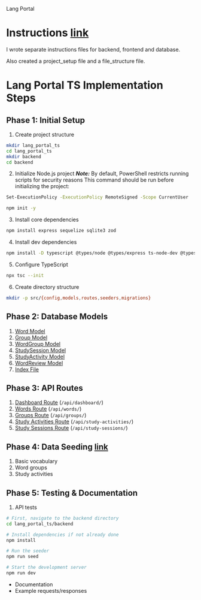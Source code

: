 Lang Portal

# Instructions [link](../instructions)

I wrote separate instructions files for backend, frontend and database.

Also created a project_setup file and a file_structure file.

# Lang Portal TS Implementation Steps

## Phase 1: Initial Setup
1. Create project structure
```bash
mkdir lang_portal_ts
cd lang_portal_ts
mkdir backend
cd backend
```

2. Initialize Node.js project
***Note:*** By default, PowerShell restricts running scripts for security reasons
 This command should be run before initializing the project:
```bash
Set-ExecutionPolicy -ExecutionPolicy RemoteSigned -Scope CurrentUser
```
```bash
npm init -y
```

3. Install core dependencies
```bash
npm install express sequelize sqlite3 zod
```

4. Install dev dependencies
```bash
npm install -D typescript @types/node @types/express ts-node-dev @types/sequelize
```

5. Configure TypeScript
```bash
npx tsc --init
```

6. Create directory structure
```bash
mkdir -p src/{config,models,routes,seeders,migrations}
```

## Phase 2: Database Models

1. [Word Model](../lang_portal_ts/backend/src/models/Word.ts)
2. [Group Model](../lang_portal_ts/backend/src/models/Group.ts)
3. [WordGroup Model](../lang_portal_ts/backend/src/models/WordGroup.ts)
4. [StudySession Model](../lang_portal_ts/backend/src/models/StudySession.ts)
5. [StudyActivity Model](../lang_portal_ts/backend/src/models/StudyActivity.ts)
6. [WordReview Model](../lang_portal_ts/backend/src/models/WordReview.ts)
7. [Index File](../lang_portal_ts/backend/src/index.ts) 

## Phase 3: API Routes
1. [Dashboard Route](../lang_portal_ts/backend/src/routes/dashboard.ts) (`/api/dashboard/`)
2. [Words Route](../lang_portal_ts/backend/src/routes/words.ts) (`/api/words/`)
3. [Groups Route](../lang_portal_ts/backend/src/routes/groups.ts) (`/api/groups/`)
4. [Study Activities Route](../lang_portal_ts/backend/src/routes/study-activities.ts) (`/api/study-activities/`)
5. [Study Sessions Route](../lang_portal_ts/backend/src/routes/study-sessions.ts) (`/api/study-sessions/`)

## Phase 4: Data Seeding [link](../lang_portal_ts/backend/src/seeders) 
1. Basic vocabulary
2. Word groups
3. Study activities

## Phase 5: Testing & Documentation
1. API tests
```bash
# First, navigate to the backend directory
cd lang_portal_ts/backend

# Install dependencies if not already done
npm install

# Run the seeder
npm run seed

# Start the development server
npm run dev
```
- Documentation
- Example requests/responses














